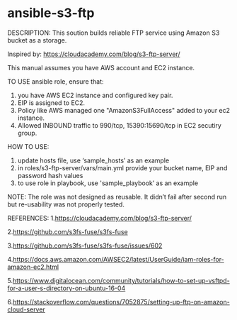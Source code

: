 ﻿# ansible-s3-ftp

DESCRIPTION: This soution builds reliable FTP service using Amazon S3 bucket as a storage.

Inspired by: https://cloudacademy.com/blog/s3-ftp-server/


This manual assumes you have AWS account and EC2 instance.

TO USE ansible role, ensure that:
1. you have AWS EC2 instance and configured key pair.
2. EIP is assigned to EC2.
3. Policy like AWS managed one "AmazonS3FullAccess" added to your ec2 instance.
4. Allowed INBOUND traffic to 990/tcp, 15390:15690/tcp in EC2 secutiry group.

HOW TO USE:
1. update hosts file, use ‘sample_hosts’ as an example
2. in roles/s3-ftp-server/vars/main.yml provide your bucket name, EIP and password hash values
3. to use role in playbook, use 'sample_playbook’ as an example

NOTE:
The role was not designed as reusable. It didn’t fail after second run but re-usability was not properly tested.


REFERENCES:
1.https://cloudacademy.com/blog/s3-ftp-server/

2.https://github.com/s3fs-fuse/s3fs-fuse

3.https://github.com/s3fs-fuse/s3fs-fuse/issues/602

4.https://docs.aws.amazon.com/AWSEC2/latest/UserGuide/iam-roles-for-amazon-ec2.html

5.https://www.digitalocean.com/community/tutorials/how-to-set-up-vsftpd-for-a-user-s-directory-on-ubuntu-16-04

6.https://stackoverflow.com/questions/7052875/setting-up-ftp-on-amazon-cloud-server
